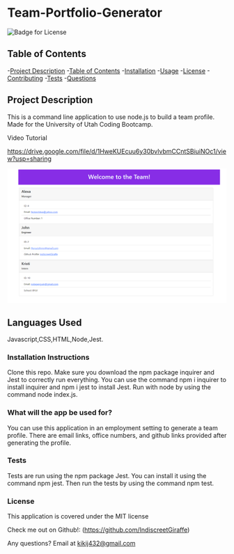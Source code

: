 # Team-Portfolio-Generator

  ![Badge for License](https://img.shields.io/badge/license-MIT-informational)
  
  ## Table of Contents
  -[Project Description](#projectDescription)
  -[Table of Contents](#tableofContents)
  -[Installation](#installation)
  -[Usage](#usage)
  -[License](#license)
  -[Contributing](#contributing)
  -[Tests](#tests)
  -[Questions](#questions)


  ## Project Description 
  This is a command line application to use node.js to build a team profile. Made for the University of Utah Coding Bootcamp.
  
  Video Tutorial 
  
  https://drive.google.com/file/d/1HweKUEcuu6y30bvlvbmCCntSBiuiNOc1/view?usp=sharing
 

  <img src = "./assets/Screenshot.png">

  
  ## Languages Used 
  Javascript,CSS,HTML,Node,Jest.

  ### Installation Instructions
  Clone this repo. Make sure you download the npm package inquirer and Jest to correctly run everything. You can use the command npm i inquirer to install inquirer and npm i jest to install Jest. Run with node by using the command node index.js.

  ### What will the app be used for? 
  You can use this application in an employment setting to generate a team profile. There are email links, office numbers, and github links provided after generating the profile.

  ### Tests 
  Tests are run using the npm package Jest. You can install it  using the command npm jest. Then run the tests by using the command npm test.
  

  ### License
  This application is covered under the MIT license
  
  
  Check me out on Github!: (https://github.com/IndiscreetGiraffe) 
  
  Any questions? Email at kikij432@gmail.com